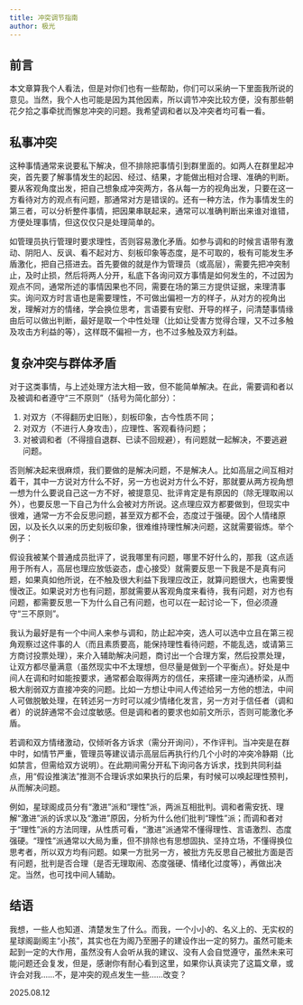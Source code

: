 ```yaml
---
title: 冲突调节指南
author: 极光
---
```

## 前言
本文章算我个人看法，但是对你们也有一些帮助，你们可以采纳一下里面我所说的意见。当然，我个人也可能是因为其他因素，所以调节冲突比较方便，没有那些朝花夕拾之事牵扰而懈怠冲突的问题。我希望调和者以及冲突者均可看一看。

## 私事冲突
这种事情通常来说要私下解决，但不排除把事情引到群里面的。如两人在群里起冲突，首先要了解事情发生的起因、经过、结果，才能做出相对合理、准确的判断。要从客观角度出发，把自己想象成冲突两方，各从每一方的视角出发，只要在这一方看待对方的观点有问题，那通常对方是错误的。还有一种方法，作为事情发生的第三者，可以分析整件事情，把因果串联起来，通常可以准确判断出来谁对谁错，方便处理事情，但这仅仅只是处理简单的。

如管理员执行管理时要求理性，否则容易激化矛盾。如参与调和的时候言语带有激动、阴阳人、反讽、看不起对方、刻板印象等态度，是不可取的，极有可能发生矛盾激化，把自己搭进去。首先要做的就是作为管理员（或高层），需要先把冲突制止，及时止损，然后将两人分开，私底下各询问双方事情是如何发生的，不过因为观点不同，通常所述的事情因果也不同，需要在场的第三方提供证据，来理清事实。询问双方时言语也是需要理性，不可做出偏袒一方的样子，从对方的视角出发，理解对方的情绪，学会换位思考，言语要有安慰、开导的样子，问清楚事情缘由后可以做出判断，最好是取一个中性处理（比如让受害方觉得合理，又不过多触及攻击方利益的等），这样既不偏袒一方，也不过多触及双方利益。

## 复杂冲突与群体矛盾
对于这类事情，与上述处理方法大相一致，但不能简单解决。在此，需要调和者以及被调和者遵守“三不原则”（括号为简化部分）：
1. 对双方（不得翻历史旧账），刻板印象，古今性质不同；
2. 对双方（不进行人身攻击），应理性、客观看待问题；
3. 对被调和者（不得擅自退群、已读不回规避），有问题就一起解决，不要逃避问题。

否则解决起来很麻烦，我们要做的是解决问题，不是解决人。比如高层之间互相对着干，其中一方说对方什么不好，另一方也说对方什么不好，那就要从两方视角想一想为什么要说自己这一方不好，被提意见、批评肯定是有原因的（除无理取闹以外），也要反思一下自己为什么会被对方所说。这点理应双方都要做到，但现实中很难，通常一方不会反思问题，甚至双方都不会，态度过于强硬。因个人情绪原因，以及长久以来的历史刻板印象，很难维持理性解决问题，这就需要锻炼。举个例子：

假设我被某个普通成员批评了，说我哪里有问题，哪里不好什么的，那我（这点适用于所有人，高层也理应放低姿态，虚心接受）就需要反思一下我是不是真有问题，如果真如他所说，在不触及很大利益下我理应改正，就算问题很大，也需要慢慢改正。如果说对方也有问题，那就需要从客观角度来看待，我有问题，对方也有问题，都需要反思一下为什么自己有问题，也可以在一起讨论一下，但必须遵守“三不原则”。

我认为最好是有一个中间人来参与调和，防止起冲突，选人可以选中立且在第三视角观察过这件事的人（而且素质要高，能保持理性看待问题，不能乱选，或请第三方商讨投票处理），来介入辅助解决问题，商讨出一个合理方案，然后投票处理，让双方都尽量满意（虽然现实中不太理想，但尽量是做到一个平衡点）。好处是中间人在调和时如能按要求，通常都会取得两方的信任，来搭建一座沟通桥梁，从而极大削弱双方直接冲突的问题。比如一方想让中间人传述给另一方他的想法，中间人可做脱敏处理，在转述另一方时可以减少情绪化发言，另一方对于信任者（调和者）的说辞通常不会过度敏感。但是调和者的要求也如前文所示，否则可能激化矛盾。

若调和双方情绪激动，仅倾听各方诉求（需分开询问），不作评判。当冲突是在群中时，如情节严重，管理员等建议请示高层后再执行约几个小时的冲突冷静期（比如禁言，但需给双方说明）。在此期间需分开私下询问各方诉求，找到共同利益点，用“假设推演法”推测不合理诉求如果执行的后果，有时候可以唤起理性预判，从而解决问题。

例如，星球阁成员分有“激进”派和“理性”派，两派互相批判。调和者需安抚、理解“激进”派的诉求以及“激进”原因，分析为什么他们批判“理性”派；而调和者对于“理性”派的方法同理，从性质可看，“激进”派通常不懂得理性、言语激烈、态度强硬。“理性”派通常以大局为重，但不排除也有思想固执、坚持立场，不懂得换位思考者，所以双方均有问题。如果一方批另一方，被批方先反思自己被批方面是否有问题，批判是否合理（是否无理取闹、态度强硬、情绪化过度等），再做出决定。当然，也可找中间人辅助。

## 结语
我想，一些人也知道、清楚发生了什么。而我，一个小小的、名义上的、无实权的星球阁副阁主“小孩”，其实也在为阁乃至圈子的建设作出一定的努力。虽然可能未起到一定的大作用，虽然没有人会听从我的建议、没有人会自觉遵守，虽然未来可能问题还会复发，但是，感谢你有耐心看到这里，如果你认真读完了这篇文章，或许会对我……不，是冲突的观点发生一些……改变？

2025.08.12